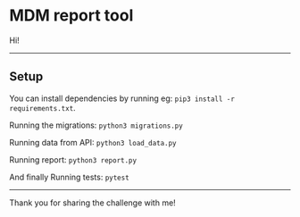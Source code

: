# MDM report tool
 
Hi!

---
## Setup
 
 You can install dependencies by running eg: `pip3 install -r requirements.txt`.
 
Running the migrations: `python3 migrations.py`
 
Running data from API: `python3 load_data.py`
 
Running report: `python3 report.py`
 
And finally Running tests: `pytest`
 
---
Thank you for sharing the challenge with me!